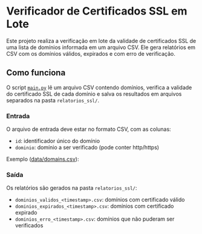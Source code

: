 # Verificador de Certificados SSL em Lote

Este projeto realiza a verificação em lote da validade de certificados SSL de uma lista de domínios informada em um arquivo CSV. Ele gera relatórios em CSV com os domínios válidos, expirados e com erro de verificação.

## Como funciona

O script [`main.py`](main.py) lê um arquivo CSV contendo domínios, verifica a validade do certificado SSL de cada domínio e salva os resultados em arquivos separados na pasta `relatorios_ssl/`.

### Entrada

O arquivo de entrada deve estar no formato CSV, com as colunas:

- `id`: identificador único do domínio
- `dominio`: domínio a ser verificado (pode conter http/https)

Exemplo ([data/domains.csv](data/domains.csv)):

### Saída

Os relatórios são gerados na pasta `relatorios_ssl/`:

- `dominios_validos_<timestamp>.csv`: domínios com certificado válido
- `dominios_expirados_<timestamp>.csv`: domínios com certificado expirado
- `dominios_erro_<timestamp>.csv`: domínios que não puderam ser verificados
